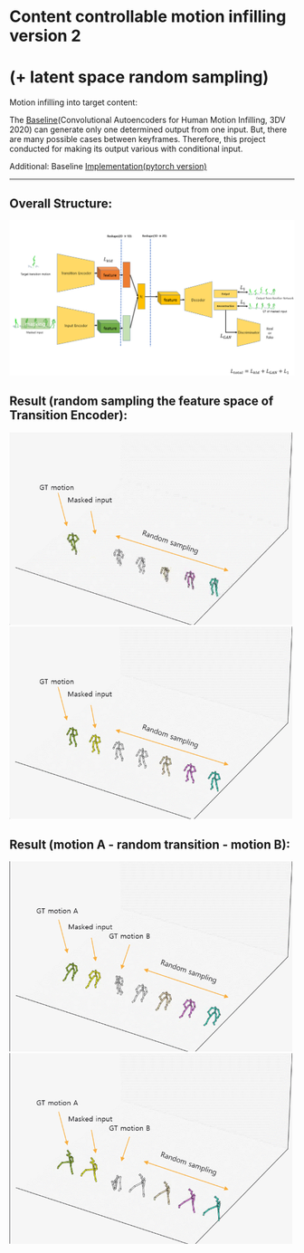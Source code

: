 # Content controllable motion infilling version 2 
# (+ latent space random sampling)

Motion infilling into target content:

The [Baseline](https://arxiv.org/abs/2010.11531)(Convolutional Autoencoders for Human Motion Infilling, 3DV 2020) can generate only one determined output from one input. But, there are many possible cases between keyframes. Therefore, this project conducted for making its output various with conditional input.

Additional: Baseline [Implementation(pytorch version)](https://github.com/rlgnswk/Motion-Infilling-pytorch-version-implementation) 

-----------------

## Overall Structure:
<p float="center">
  <img src="./figs/model_overview2.png" width="700" />

</p>


## Result (random sampling the feature space of Transition Encoder):
<p float="center">
  <img src="./figs/random_end1.gif" width="500" />
  <img src="./figs/random_mid1.gif" width="500" />
   
</p>


## Result (motion A - random transition - motion B):
<p float="center">
  <img src="./figs/random_AB.gif" width="500" />
  <img src="./figs/random_AB2.gif" width="500" />
   
</p>


